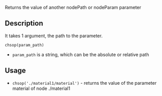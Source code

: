 Returns the value of another nodePath or nodeParam parameter



## Description

It takes 1 argument, the path to the parameter.

`chsop(param_path)`

- `param_path` is a string, which can be the absolute or relative path

## Usage

- `chsop('./material1/material')` - returns the value of the parameter material of node ./material1


